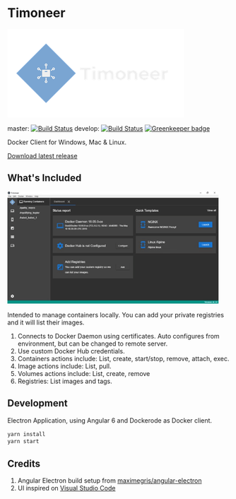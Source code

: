 # Timoneer

![Timoneer](/resources/logo_transparent.png "Timoneer")

master:
[![Build Status](https://travis-ci.org/leonardochaia/timoneer.svg?branch=master)](https://travis-ci.org/leonardochaia/timoneer)
develop:
[![Build Status](https://travis-ci.org/leonardochaia/timoneer.svg?branch=develop)](https://travis-ci.org/leonardochaia/timoneer) [![Greenkeeper badge](https://badges.greenkeeper.io/leonardochaia/timoneer.svg)](https://greenkeeper.io/)

Docker Client for Windows, Mac & Linux.

[Download latest release](https://github.com/leonardochaia/timoneer/releases/latest)

## What's Included

![Timoneer](/resources/preview.gif "Timoneer")

Intended to manage containers locally. You can add your private registries and it will list their images.

1. Connects to Docker Daemon using certificates.
   Auto configures from environment, but can be changed to remote server.
1. Use custom Docker Hub credentials.
1. Containers actions include: List, create, start/stop, remove, attach, exec.
1. Image actions include: List, pull.
1. Volumes actions include: List, create, remove
1. Registries: List images and tags.

## Development

Electron Application, using Angular 6 and Dockerode as Docker client.

```bash
yarn install
yarn start
```

## Credits

1. Angular Electron build setup from [maximegris/angular-electron](https://github.com/maximegris/angular-electron)
1. UI inspired on [Visual Studio Code](https://github.com/Microsoft/vscode/)